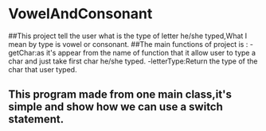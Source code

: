 # VowelAndConsonant

##This project tell the user what is the type of letter he/she typed,What I mean by type is vowel or consonant.
##The main functions of project is :
-getChar:as it's appear from the name of function that it allow user to type a char and just take first char he/she typed.
-letterType:Return the type of the char that user typed.
## This program made from one main class,it's simple and show how we can use a switch statement.
